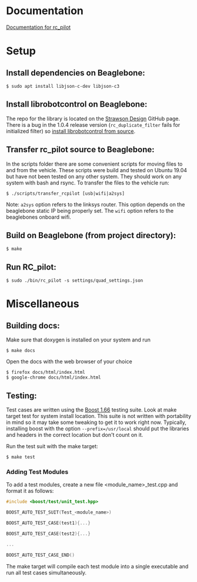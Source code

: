 # Documentation
[Documentation for rc_pilot](http://www-personal.umich.edu/~ghaggin/rc_pilot/)

# Setup
## Install dependencies on Beaglebone:

```shell
$ sudo apt install libjson-c-dev libjson-c3
```

## Install librobotcontrol on Beaglebone:

The repo for the library is located on the [Strawson Design](https://github.com/StrawsonDesign/librobotcontrol) GitHub page. There is a bug in the 1.0.4 release version (```rc_duplicate_filter``` fails for initialized filter) so [install librobotcontrol from source](http://strawsondesign.com/docs/librobotcontrol/installation.html).


## Transfer rc_pilot source to Beaglebone:
In the scripts folder there are some convenient scripts for moving files to and from the vehicle.  These scripts were build and tested on Ubuntu 19.04 but have not been tested on any other system.  They should work on any system with bash and rsync.  To transfer the files to the vehicle run:

```shell
$ ./scripts/transfer_rcpilot [usb|wifi|a2sys]
```

Note: ```a2sys``` option refers to the linksys router.  This option depends on the beaglebone static IP being properly set.  The ```wifi``` option refers to the beaglebones onboard wifi.

## Build on Beaglebone (from project directory):

```shell
$ make
```

## Run RC_pilot:

```shell
$ sudo ./bin/rc_pilot -s settings/quad_settings.json
```

# Miscellaneous
## Building docs:

Make sure that doxygen is installed on your system and run

``` shell
$ make docs
```

Open the docs with the web browser of your choice

```shell
$ firefox docs/html/index.html
$ google-chrome docs/html/index.html
```

## Testing:
Test cases are written using the [Boost 1.66](https://www.boost.org/users/history/version_1_66_0.html) testing suite.  Look at make target test for system install location.  This suite is not written with portability in mind so it may take some tweaking to get it to work right now.  Typically, installing boost with the option ```--prefix=/usr/local``` should put the libraries and headers in the correct location but don't count on it.

Run the test suit with the make target:
```shell
$ make test
```

### Adding Test Modules

To add a test modules, create a new file <module_name>_test.cpp and format it as follows:

```c++
#include <boost/test/unit_test.hpp>

BOOST_AUTO_TEST_SUIT(Test_<module_name>)

BOOST_AUTO_TEST_CASE(test1){...}

BOOST_AUTO_TEST_CASE(test2){...}

...

BOOST_AUTO_TEST_CASE_END()
```

The make target will compile each test module into a single executable and run all test cases simultaneously.

